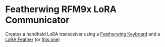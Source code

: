 # Featherwing RFM9x LoRA Communicator

Creates a handheld LoRA transceiver using a [Featherwing Keyboard](https://www.solder.party/docs/keyboard-featherwing/) and a [LoRA Feather](https://www.adafruit.com/product/3078) (or [this one](https://www.adafruit.com/product/3079))  